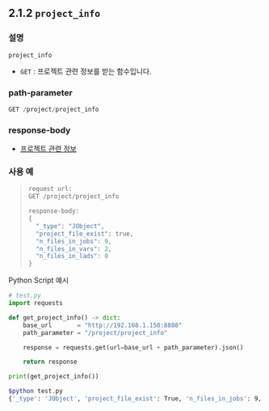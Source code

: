 ﻿## 2.1.2 `project_info`

### 설명

`project_info`

- `GET` : 프로젝트 관련 정보를 받는 함수입니다.

### path-parameter

```python
GET /project/project_info
```

### response-body

- [프로젝트 관련 정보](/99-schema/project_info.md)
### 사용 예

<blockquote>

```python
request url:
GET /project/project_info

response-body:
{
  "_type": "JObject",
  "project_file_exist": true,
  "n_files_in_jobs": 9,
  "n_files_in_vars": 2,
  "n_files_in_lads": 0
}
```
</blockquote>

Python Script 예시

```python
# test.py
import requests

def get_project_info() -> dict:
    base_url       = "http://192.168.1.150:8888"
    path_parameter = "/project/project_info"

    response = requests.get(url=base_url + path_parameter).json()

    return response

print(get_project_info())
```
```sh
$python test.py
{'_type': 'JObject', 'project_file_exist': True, 'n_files_in_jobs': 9, 'n_files_in_vars': 2, 'n_files_in_lads': 0}
```
